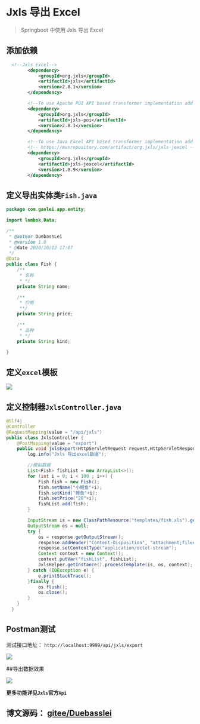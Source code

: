 # Jxls 导出 Excel

> Springboot 中使用 Jxls 导出 Excel

## 添加依赖

```xml
  <!--Jxls Excel-->
        <dependency>
            <groupId>org.jxls</groupId>
            <artifactId>jxls</artifactId>
            <version>2.8.1</version>
        </dependency>

        <!--To use Apache POI API based transformer implementation add the following dependency -->
        <dependency>
            <groupId>org.jxls</groupId>
            <artifactId>jxls-poi</artifactId>
            <version>2.8.1</version>
        </dependency>

        <!--To use Java Excel API based transformer implementation add the following dependency -->
        <!-- https://mvnrepository.com/artifact/org.jxls/jxls-jexcel -->
        <dependency>
            <groupId>org.jxls</groupId>
            <artifactId>jxls-jexcel</artifactId>
            <version>1.0.9</version>
        </dependency>
```

## 定义导出实体类`Fish.java`

```java
package com.gaolei.app.entity;

import lombok.Data;

/**
 * @author DuebassLei
 * @version 1.0
 * @date 2020/10/12 17:07
 */
@Data
public class Fish {
    /**
     * 名称
     * */
    private String name;

    /**
     * 价格
     **/
    private String price;

    /**
     * 品种
     * */
    private String kind;

}
```

## 定义`excel`模板

![](https://imgkr2.cn-bj.ufileos.com/58890a70-e33a-407f-b8e6-5cb2634d178f.png?UCloudPublicKey=TOKEN_8d8b72be-579a-4e83-bfd0-5f6ce1546f13&Signature=x3mz2ctbmhu%252FaZec5wYoANyl%252Bek%253D&Expires=1602583739)


## 定义控制器`JxlsController.java`

```java
@Slf4j
@Controller
@RequestMapping(value = "/api/jxls")
public class JxlsController {
    @PostMapping(value = "export")
    public void jxlsExport(HttpServletRequest request,HttpServletResponse response) throws IOException {
        log.info("Jxls 导出excel数据");

        //模拟数据
        List<Fish> fishList = new ArrayList<>();
        for (int i = 0; i < 100 ; i++) {
            Fish fish = new Fish();
            fish.setName("小鲤鱼"+i);
            fish.setKind("鲤鱼"+i);
            fish.setPrice("20"+i);
            fishList.add(fish);
        }

        InputStream is = new ClassPathResource("templates/fish.xls").getInputStream();
        OutputStream os = null;
        try {
            os = response.getOutputStream();
            response.addHeader("Content-Disposition", "attachment;filename=" + "fish.xls");
            response.setContentType("application/octet-stream");
            Context context = new Context();
            context.putVar("fishList", fishList);
            JxlsHelper.getInstance().processTemplate(is, os, context);
        } catch (IOException e) {
            e.printStackTrace();
        }finally {
            os.flush();
            os.close();
        }
    }
  }
```

## Postman测试

测试接口地址：
`
http://localhost:9999/api/jxls/export
`

![](https://imgkr2.cn-bj.ufileos.com/c2771ece-bc8c-44b6-a5f8-13ad75664d3f.png?UCloudPublicKey=TOKEN_8d8b72be-579a-4e83-bfd0-5f6ce1546f13&Signature=xpdf3hY7vT0ef5U%252BKm4RBnvFI4g%253D&Expires=1602583884)


##导出数据效果

![](https://imgkr2.cn-bj.ufileos.com/2ff76d28-593f-46a2-8e93-0cb8810eef5f.png?UCloudPublicKey=TOKEN_8d8b72be-579a-4e83-bfd0-5f6ce1546f13&Signature=McZ7MDU7dbCfJZzaYLbms4QarDk%253D&Expires=1602584000)

**更多功能详见`Jxls`官方`Api`**


## 博文源码： [gitee/Duebasslei](https://gitee.com/DuebassLei/SpringCloudApp.git)
